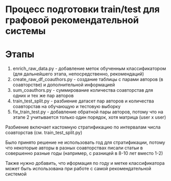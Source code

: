 # Процесс подготовки train/test для графовой рекомендательной системы

# Этапы

1. enrich_raw_data.py - добавление меток обученным классификатором (для дальнейшего этапа, непосредственно, рекомендаций)
2. create_raw_df_coauthors.py - создание таблицы с парами авторов (в соавторстве) и дополнительной информацией
3. sum_coauthors.py - суммирование количества соавторстав для одних и тех же пар авторов
4. train_test_split.py - разбиение датасет пар авторов и количества соавторстав на обучающую и тестовую выборку
5. fix_train_test.py - добавление обратной пары авторов, потому что на этапе 2 учитывается только один порядок, хотя матрица (user x user)

Разбиение включает кастомную стратификацию по интервалам числа соавторстав (см. train_test_split.py)

Было принято решение не использовать год для стратификации, потому что некоторые авторы в разных соавторствах писали
статьи в совершенно разные годы (например, с разницей в 8-10 лет вместо 1-2)

Также нужно добавить, что иформация по году и метке классификатора может быть использована при работе с самой рекомендательной системой
